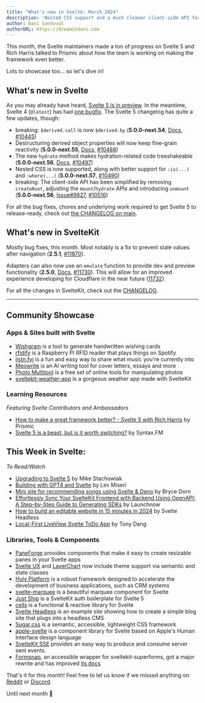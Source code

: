 ```yaml
---
title: "What's new in Svelte: March 2024"
description: 'Nested CSS support and a much cleaner client-side API for Svelte 5'
author: Dani Sandoval
authorURL: https://dreamindani.com
---
```


This month, the Svelte maintainers made a ton of progress on Svelte 5 and Rich Harris talked to Prismic about how the team is working on making the framework even better.

Lots to showcase too... so let's dive in!

## What's new in Svelte

As you may already have heard, [Svelte 5 is in preview](https://svelte-5-preview.vercel.app/docs/introduction). In the meantime, Svelte 4 (`@latest`) has had [one bugfix](https://github.com/sveltejs/svelte/blob/svelte-4/packages/svelte/CHANGELOG.md). The Svelte 5 changelog has quite a few updates, though:

- breaking: `$derived.call` is now `$derived.by` (**5.0.0-next.54**, [Docs](https://svelte-5-preview.vercel.app/docs/runes#$derived-by), [#10445](https://github.com/sveltejs/svelte/pull/10445))
- Destructuring derived object properties will now keep fine-grain reactivity (**5.0.0-next.55**, [Docs](https://svelte-5-preview.vercel.app/docs/runes#derived), [#10488](https://github.com/sveltejs/svelte/pull/10488))
- The new `hydrate` method makes hydration-related code treeshakeable (**5.0.0-next.56**, [Docs](https://svelte-5-preview.vercel.app/docs/functions#hydrate), [#10497](https://github.com/sveltejs/svelte/pull/10497))
- Nested CSS is now supported, along with better support for `:is(...)` and `:where(...)` (**5.0.0-next.57**, [#10490](https://github.com/sveltejs/svelte/pull/10490))
- breaking: The client-side API has been simplified by removing `createRoot`, adjusting the `mount`/`hydrate` APIs and introducing `unmount` (**5.0.0-next.58**, [Issue#9827](https://github.com/sveltejs/svelte/issues/9827), [#10516](https://github.com/sveltejs/svelte/pull/10497))

For all the bug fixes, chores and underlying work required to get Svelte 5 to release-ready, check out [the CHANGELOG on main](https://github.com/sveltejs/svelte/blob/main/packages/svelte/CHANGELOG.md).

## What's new in SvelteKit

Mostly bug fixes, this month. Most notably is a fix to prevent stale values after navigation (**2.5.1**, [#11870](https://github.com/sveltejs/kit/pull/11870)).

Adapters can also now use an `emulate` function to provide dev and preview functionality (**2.5.0**, [Docs](https://svelte.dev/docs/kit/writing-adapters), [#11730](https://github.com/sveltejs/kit/pull/11730)). This will allow for an improved experience developing for Cloudflare in the near future ([11732](https://github.com/sveltejs/kit/pull/11732)).

For all the changes in SvelteKit, check out the [CHANGELOG](https://github.com/sveltejs/kit/blob/main/packages/kit/CHANGELOG.md).

---

## Community Showcase

### Apps & Sites built with Svelte

- [Wishgram](https://www.wishgram.xyz/) is a tool to generate handwritten wishing cards
- [rfidify](https://github.com/jonathanjameswilliams26/rfidify) is a Raspberry PI RFID reader that plays things on Spotify
- [listn.fyi](https://listn.fyi/) is a fun and easy way to share what music you're currently into
- [Meowrite](https://www.meowrite.com/) is an AI writing tool for cover letters, essays and more
- [Photo Multitool](https://www.photomultitool.com/) is a free set of online tools for manipulating photos
- [sveltekit-weather-app](https://github.com/maxjerry0107/sveltekit-weather-app) is a gorgeous weather app made with SvelteKit

### Learning Resources

_Featuring Svelte Contributors and Ambassadors_

- [How to make a great framework better? - Svelte 5 with Rich Harris](https://www.youtube.com/watch?v=z7n17ajJpCo) by Prismic
- [Svelte 5 is a beast, but is it worth switching?](https://www.youtube.com/watch?v=KB6zkvYJqoE&lc=UgxFIaNKUG5as18CSzp4AaABAg) by Syntax.FM

## This Week in Svelte:

_To Read/Watch_

- [Upgrading to Svelte 5](https://gitcontext.com/blog/svelte-5-upgrade) by Mike Stachowiak
- [Building with GPT4 and Svelte](https://kvak.io/meoweler) by Lev Miseri
- [Mini site for recommending songs using Svelte & Deno](https://blog.bryce.io/mini-site-for-recommending-songs-using-svelte-deno) by Bryce Dorn
- [Effortlessly Sync Your SvelteKit Frontend with Backend Using OpenAPI: A Step-by-Step Guide to Generating SDKs](https://www.launchnow.pro/blog/sveltekit-openapi-sdk-generation) by Launchnow
- [How to build an editable website in 15 minutes in 2024](https://www.svelteheadless.com/how-to-build-an-editable-website-in-15-minutes-in-2024) by Svelte Headless
- [Local-First LiveView Svelte ToDo App](https://liveview-svelte-pwa.fly.dev/) by Tony Dang

### Libraries, Tools & Components

- [PaneForge](https://github.com/svecosystem/paneforge) provides components that make it easy to create resizable panes in your Svelte apps
- [Svelte UX](https://svelte-ux.techniq.dev/) and [LayerChart](https://www.layerchart.com/) now include theme support via semantic and state classes
- [Huly Platform](https://github.com/hcengineering/platform) is a robust framework designed to accelerate the development of business applications, such as CRM systems
- [svelte-marquee](https://github.com/selemondev/svelte-marquee) is a beautiful marquee component for Svelte
- [Just Ship](https://github.com/ocluf/justship) is a SvelteKit auth boilerplate for Svelte 5
- [cells](https://github.com/okcontract/cells) is a functional & reactive library for Svelte
- [Svelte Headless](https://github.com/webuildsociety/svelte-headless) is an example site showing how to create a simple blog site that plugs into a headless CMS
- [Sugar.css](https://sugar-css.com/) is a semantic, accessible, lightweight CSS framework
- [apple-svelte](https://github.com/Carza-104/apple-svelte) is a component library for Svelte based on Apple's Human Interface design language
- [SvelteKit SSE](https://github.com/tncrazvan/sveltekit-sse) provides an easy way to produce and consume server sent events.
- [Formsnap](https://github.com/huntabyte/formsnap), an accessible wrapper for sveltekit-superforms, got a major rewrite and has improved [its docs](https://formsnap.dev)

That's it for this month! Feel free to let us know if we missed anything on [Reddit](https://www.reddit.com/r/sveltejs/) or [Discord](https://discord.gg/svelte).

Until next month 👋
